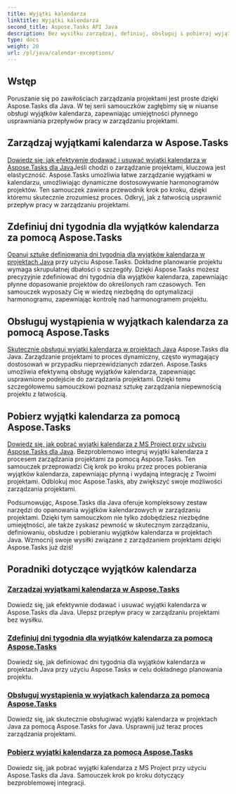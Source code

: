 ```yaml
---
title: Wyjątki kalendarza
linktitle: Wyjątki kalendarza
second_title: Aspose.Tasks API Java
description: Bez wysiłku zarządzaj, definiuj, obsługuj i pobieraj wyjątki kalendarza w projektach Java za pomocą Aspose.Tasks. Usprawnij przepływ pracy w projektach, aby efektywnie zarządzać projektami.
type: docs
weight: 20
url: /pl/java/calendar-exceptions/
---
```


## Wstęp

Poruszanie się po zawiłościach zarządzania projektami jest proste dzięki Aspose.Tasks dla Java. W tej serii samouczków zagłębimy się w niuanse obsługi wyjątków kalendarza, zapewniając umiejętności płynnego usprawniania przepływów pracy w zarządzaniu projektami.

## Zarządzaj wyjątkami kalendarza w Aspose.Tasks
[Dowiedz się, jak efektywnie dodawać i usuwać wyjątki kalendarza w Aspose.Tasks dla Java](./add-remove/)Jeśli chodzi o zarządzanie projektami, kluczowa jest elastyczność. Aspose.Tasks umożliwia łatwe zarządzanie wyjątkami w kalendarzu, umożliwiając dynamiczne dostosowywanie harmonogramów projektów. Ten samouczek zawiera przewodnik krok po kroku, dzięki któremu skutecznie zrozumiesz proces. Odkryj, jak z łatwością usprawnić przepływ pracy w zarządzaniu projektami.

## Zdefiniuj dni tygodnia dla wyjątków kalendarza za pomocą Aspose.Tasks
[Opanuj sztukę definiowania dni tygodnia dla wyjątków kalendarza w projektach Java](./define-weekdays/) przy użyciu Aspose.Tasks. Dokładne planowanie projektu wymaga skrupulatnej dbałości o szczegóły. Dzięki Aspose.Tasks możesz precyzyjnie zdefiniować dni tygodnia dla wyjątków kalendarza, zapewniając płynne dopasowanie projektów do określonych ram czasowych. Ten samouczek wyposaży Cię w wiedzę niezbędną do optymalizacji harmonogramu, zapewniając kontrolę nad harmonogramem projektu.

## Obsługuj wystąpienia w wyjątkach kalendarza za pomocą Aspose.Tasks
[Skutecznie obsługuj wyjątki kalendarza w projektach Java](./handle-occurrences/) Aspose.Tasks dla Java. Zarządzanie projektami to proces dynamiczny, często wymagający dostosowań w przypadku nieprzewidzianych zdarzeń. Aspose.Tasks umożliwia efektywną obsługę wyjątków kalendarza, zapewniając usprawnione podejście do zarządzania projektami. Dzięki temu szczegółowemu samouczkowi poznasz sztukę zarządzania niepewnością projektu z łatwością.

## Pobierz wyjątki kalendarza za pomocą Aspose.Tasks
[Dowiedz się, jak pobrać wyjątki kalendarza z MS Project przy użyciu Aspose.Tasks dla Java](./retrieve/). Bezproblemowo integruj wyjątki kalendarza z procesem zarządzania projektami za pomocą Aspose.Tasks. Ten samouczek przeprowadzi Cię krok po kroku przez proces pobierania wyjątków kalendarza, zapewniając płynną i wydajną integrację z Twoimi projektami. Odblokuj moc Aspose.Tasks, aby zwiększyć swoje możliwości zarządzania projektami.

Podsumowując, Aspose.Tasks dla Java oferuje kompleksowy zestaw narzędzi do opanowania wyjątków kalendarzowych w zarządzaniu projektami. Dzięki tym samouczkom nie tylko zdobędziesz niezbędne umiejętności, ale także zyskasz pewność w skutecznym zarządzaniu, definiowaniu, obsłudze i pobieraniu wyjątków kalendarza w projektach Java. Wzmocnij swoje wysiłki związane z zarządzaniem projektami dzięki Aspose.Tasks już dziś!
## Poradniki dotyczące wyjątków kalendarza
### [Zarządzaj wyjątkami kalendarza w Aspose.Tasks](./add-remove/)
Dowiedz się, jak efektywnie dodawać i usuwać wyjątki kalendarza w Aspose.Tasks dla Java. Ulepsz przepływ pracy w zarządzaniu projektami bez wysiłku.
### [Zdefiniuj dni tygodnia dla wyjątków kalendarza za pomocą Aspose.Tasks](./define-weekdays/)
Dowiedz się, jak definiować dni tygodnia dla wyjątków kalendarza w projektach Java przy użyciu Aspose.Tasks w celu dokładnego planowania projektu.
### [Obsługuj wystąpienia w wyjątkach kalendarza za pomocą Aspose.Tasks](./handle-occurrences/)
Dowiedz się, jak skutecznie obsługiwać wyjątki kalendarza w projektach Java za pomocą Aspose.Tasks for Java. Usprawnij już teraz proces zarządzania projektami.
### [Pobierz wyjątki kalendarza za pomocą Aspose.Tasks](./retrieve/)
Dowiedz się, jak pobrać wyjątki kalendarza z MS Project przy użyciu Aspose.Tasks dla Java. Samouczek krok po kroku dotyczący bezproblemowej integracji.